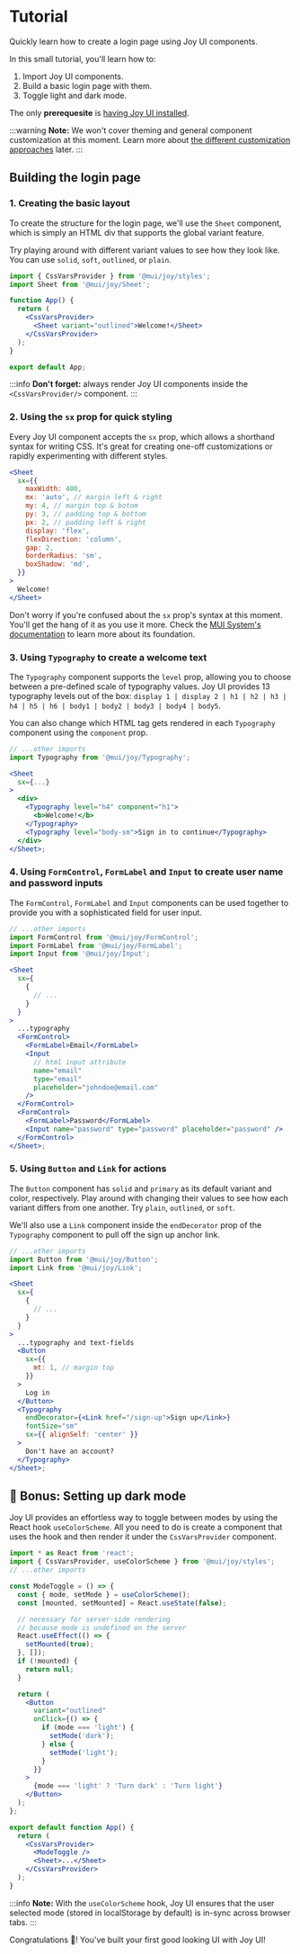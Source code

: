 # Tutorial

<p class="description">Quickly learn how to create a login page using Joy UI components.</p>

In this small tutorial, you'll learn how to:

1. Import Joy UI components.
2. Build a basic login page with them.
3. Toggle light and dark mode.

The only **prerequesite** is [having Joy UI installed](/joy-ui/getting-started/installation/).

:::warning
**Note:** We won't cover theming and general component customization at this moment. Learn more about [the different customization approaches](/joy-ui/customization/approaches/) later.
:::

## Building the login page

### 1. Creating the basic layout

To create the structure for the login page, we'll use the `Sheet` component, which is simply an HTML div that supports the global variant feature.

Try playing around with different variant values to see how they look like. You can use `solid`, `soft`, `outlined`, or `plain`.

```jsx
import { CssVarsProvider } from '@mui/joy/styles';
import Sheet from '@mui/joy/Sheet';

function App() {
  return (
    <CssVarsProvider>
      <Sheet variant="outlined">Welcome!</Sheet>
    </CssVarsProvider>
  );
}

export default App;
```

:::info
**Don't forget:** always render Joy UI components inside the `<CssVarsProvider/>` component.
:::

### 2. Using the `sx` prop for quick styling

Every Joy UI component accepts the `sx` prop, which allows a shorthand syntax for writing CSS. It's great for creating one-off customizations or rapidly experimenting with different styles.

```jsx
<Sheet
  sx={{
    maxWidth: 400,
    mx: 'auto', // margin left & right
    my: 4, // margin top & botom
    py: 3, // padding top & bottom
    px: 2, // padding left & right
    display: 'flex',
    flexDirection: 'column',
    gap: 2,
    borderRadius: 'sm',
    boxShadow: 'md',
  }}
>
  Welcome!
</Sheet>
```

Don't worry if you're confused about the `sx` prop's syntax at this moment. You'll get the hang of it as you use it more. Check the [MUI System's documentation](/system/getting-started/the-sx-prop/) to learn more about its foundation.

### 3. Using `Typography` to create a welcome text

The `Typography` component supports the `level` prop, allowing you to choose between a pre-defined scale of typography values. Joy UI provides 13 typography levels out of the box: `display 1 | display 2 | h1 | h2 | h3 | h4 | h5 | h6 | body1 | body2 | body3 | body4 | body5`.

You can also change which HTML tag gets rendered in each `Typography` component using the `component` prop.

```jsx
// ...other imports
import Typography from '@mui/joy/Typography';

<Sheet
  sx={...}
>
  <div>
    <Typography level="h4" component="h1">
      <b>Welcome!</b>
    </Typography>
    <Typography level="body-sm">Sign in to continue</Typography>
  </div>
</Sheet>;
```

### 4. Using `FormControl`, `FormLabel` and `Input` to create user name and password inputs

The `FormControl`, `FormLabel` and `Input` components can be used together to provide you with a sophisticated field for user input.

```jsx
// ...other imports
import FormControl from '@mui/joy/FormControl';
import FormLabel from '@mui/joy/FormLabel';
import Input from '@mui/joy/Input';

<Sheet
  sx={
    {
      // ...
    }
  }
>
  ...typography
  <FormControl>
    <FormLabel>Email</FormLabel>
    <Input
      // html input attribute
      name="email"
      type="email"
      placeholder="johndoe@email.com"
    />
  </FormControl>
  <FormControl>
    <FormLabel>Password</FormLabel>
    <Input name="password" type="password" placeholder="password" />
  </FormControl>
</Sheet>;
```

### 5. Using `Button` and `Link` for actions

The `Button` component has `solid` and `primary` as its default variant and color, respectively. Play around with changing their values to see how each variant differs from one another. Try `plain`, `outlined`, or `soft`.

We'll also use a `Link` component inside the `endDecorator` prop of the `Typography` component to pull off the sign up anchor link.

```jsx
// ...other imports
import Button from '@mui/joy/Button';
import Link from '@mui/joy/Link';

<Sheet
  sx={
    {
      // ...
    }
  }
>
  ...typography and text-fields
  <Button
    sx={{
      mt: 1, // margin top
    }}
  >
    Log in
  </Button>
  <Typography
    endDecorator={<Link href="/sign-up">Sign up</Link>}
    fontSize="sm"
    sx={{ alignSelf: 'center' }}
  >
    Don't have an account?
  </Typography>
</Sheet>;
```

<!-- TODO: Add the result image -->

## 🎁 Bonus: Setting up dark mode

Joy UI provides an effortless way to toggle between modes by using the React hook `useColorScheme`. All you need to do is create a component that uses the hook and then render it under the `CssVarsProvider` component.

```jsx
import * as React from 'react';
import { CssVarsProvider, useColorScheme } from '@mui/joy/styles';
// ...other imports

const ModeToggle = () => {
  const { mode, setMode } = useColorScheme();
  const [mounted, setMounted] = React.useState(false);

  // necessary for server-side rendering
  // because mode is undefined on the server
  React.useEffect(() => {
    setMounted(true);
  }, []);
  if (!mounted) {
    return null;
  }

  return (
    <Button
      variant="outlined"
      onClick={() => {
        if (mode === 'light') {
          setMode('dark');
        } else {
          setMode('light');
        }
      }}
    >
      {mode === 'light' ? 'Turn dark' : 'Turn light'}
    </Button>
  );
};

export default function App() {
  return (
    <CssVarsProvider>
      <ModeToggle />
      <Sheet>...</Sheet>
    </CssVarsProvider>
  );
}
```

:::info
**Note:** With the `useColorScheme` hook, Joy UI ensures that the user selected mode (stored in localStorage by default) is in-sync across browser tabs.
:::

Congratulations 🎉! You've built your first good looking UI with Joy UI!
